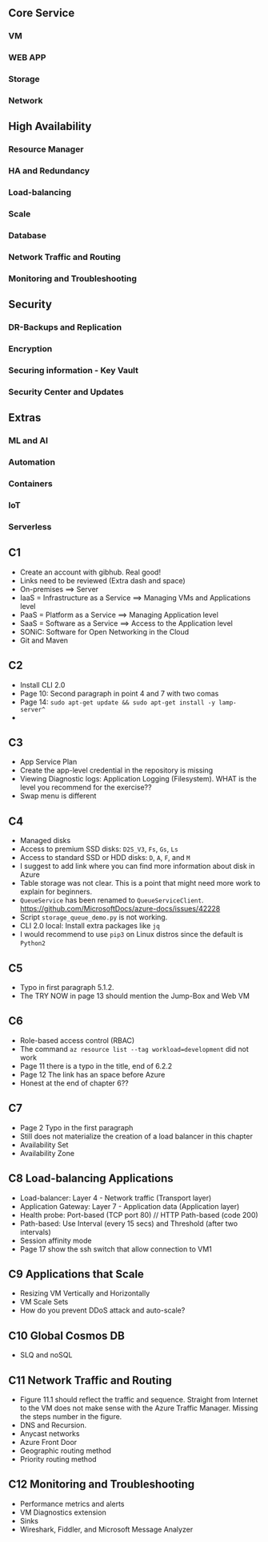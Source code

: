 ## Core Service

### VM

### WEB APP

### Storage

### Network

## High Availability

### Resource Manager

### HA and Redundancy

### Load-balancing

### Scale

### Database

### Network Traffic and Routing

### Monitoring and Troubleshooting

## Security

### DR-Backups and Replication

### Encryption

### Securing information - Key Vault

### Security Center and Updates

## Extras

### ML and AI

### Automation

### Containers

### IoT

### Serverless

## C1
- Create an account with gibhub. Real good!
- Links need to be reviewed (Extra dash and space)
- On-premises ==> Server
- IaaS = Infrastructure as a Service ==> Managing VMs and Applications level
- PaaS = Platform as a Service ==> Managing Application level
- SaaS = Software as a Service ==> Access to the Application level
- SONiC: Software for Open Networking in the Cloud
- Git and Maven

## C2
- Install CLI 2.0
- Page 10: Second paragraph in point 4 and 7  with two comas
- Page 14: `sudo apt-get update && sudo apt-get install -y lamp-server^`
-

## C3
- App Service Plan  
- Create the app-level credential in the repository is  missing
- Viewing Diagnostic logs: Application Logging (Filesystem). WHAT is the level you recommend for the exercise??
- Swap menu is different

## C4
- Managed disks
- Access to premium SSD disks: `D2S_V3`, `Fs`, `Gs`, `Ls`
- Access to standard SSD or HDD disks: `D`, `A`, `F`, and `M`
- I suggest to add link where you can find more information about disk in Azure
- Table storage was not clear. This is a point that might need more work to explain for beginners.
- `QueueService` has been renamed to `QueueServiceClient`. https://github.com/MicrosoftDocs/azure-docs/issues/42228
- Script `storage_queue_demo.py` is not working.
- CLI 2.0 local: Install extra packages like `jq`
- I would recommend to use `pip3` on Linux distros since the default is `Python2`

## C5
- Typo in first paragraph 5.1.2.
- The TRY NOW in page 13 should mention the Jump-Box and Web VM

## C6
- Role-based access control (RBAC)
- The command `az resource list --tag workload=development` did not work
- Page 11 there is a typo in the title, end of 6.2.2
- Page 12 The link has an space before Azure
- Honest at the end of chapter 6??

## C7
- Page 2 Typo in the first paragraph
- Still does not materialize the creation of a load balancer in this chapter
- Availability Set
- Availability Zone

## C8 Load-balancing Applications
- Load-balancer: Layer 4 - Network traffic (Transport layer)
- Application Gateway: Layer 7 - Application data (Application  layer)
- Health probe: Port-based (TCP port 80) // HTTP Path-based (code 200)
- Path-based: Use Interval (every 15 secs) and Threshold (after two intervals)
- Session affinity mode
- Page 17 show the ssh switch that allow connection to VM1

## C9 Applications that Scale
- Resizing VM Vertically and Horizontally
- VM Scale Sets
- How do you prevent DDoS attack and auto-scale?

## C10  Global Cosmos DB
- SLQ and noSQL

## C11 Network Traffic and Routing
- Figure 11.1 should reflect the traffic and sequence. Straight from Internet to the VM does not make sense with the Azure Traffic Manager. Missing the steps number in the figure.
- DNS and Recursion.
- Anycast networks
- Azure Front Door
- Geographic routing method
- Priority routing method

## C12 Monitoring and Troubleshooting
- Performance metrics and alerts
- VM Diagnostics extension
- Sinks
- Wireshark, Fiddler, and Microsoft Message Analyzer
